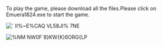 To play the game, please download all the files.Please click on Emuera1824.exe to start the game.

![` II%~E%CAQ VL58JI% 7NE](https://github.com/525750302/eramaou/assets/46802084/7525a1bf-cb1c-465a-b509-669b30097604)

![%NM NW0F`8}KW{K)6ORG{LP](https://github.com/525750302/eramaou/assets/46802084/53c04bd5-804c-4e0a-98f0-66098d8ff3cf)


